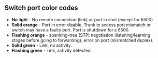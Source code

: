 ## Switch port color codes

- **No light** - No remote connection (link) or port in shut (except for 6500)
- **Solid orange** - Port in error disable, Trunk to access port mismatch or switch may have a faulty port. Port is shutdown for a 6500.
- **Flashing orange** - spanning-tree (STP) negotiation (listening/learning stages before going to forwarding), error on port (mismatched duplex).
- **Solid green** - Link, no activity.
- **Flashing green** - Link, activity detected.
